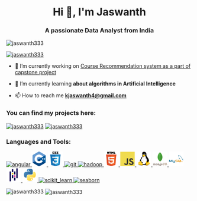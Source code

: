 <h1 align="center">Hi 👋, I'm Jaswanth</h1>
<h3 align="center">A passionate Data Analyst from India</h3>

<p align="left"> <img src="https://komarev.com/ghpvc/?username=jaswanth333&label=Profile%20views&color=0e75b6&style=flat" alt="jaswanth333" /> </p>

<p align="left"> <a href="https://github.com/ryo-ma/github-profile-trophy"><img src="https://github-profile-trophy.vercel.app/?username=jaswanth333" alt="jaswanth333" /></a> </p>

- 🔭 I’m currently working on [Course Recommendation system as a part of capstone project](https://github.com/jaswanth333/daen690_course_recommendation_system)

- 🌱 I’m currently learning **about algorithms in Artificial Intelligence**

- 📫 How to reach me **kjaswanth4@gmail.com**

<h3 align="left">You can find my projects here:</h3>
<p align="left">
<a href="https://kaggle.com/jaswanth333" target="blank"><img align="center" src="https://raw.githubusercontent.com/rahuldkjain/github-profile-readme-generator/master/src/images/icons/Social/kaggle.svg" alt="jaswanth333" height="30" width="40" /></a>
  <a href="https://github.com/jaswanth333?tab=repositories&q=&type=&language=&sort=stargazers" target="blank"><img align="center" src="https://www.google.com/url?sa=i&url=https%3A%2F%2Fwww.svgrepo.com%2Fsvg%2F303615%2Fgithub-icon-1-logo&psig=AOvVaw1G1c8olISGUoyxnrEL8-8W&ust=1675709280678000&source=images&cd=vfe&ved=0CA8QjRxqFwoTCMjjyNaF__wCFQAAAAAdAAAAABAh" alt="jaswanth333" height="30" width="40" /></a>
</p>

<h3 align="left">Languages and Tools:</h3>
<p align="left"> <a href="https://angular.io" target="_blank" rel="noreferrer"> <img src="https://angular.io/assets/images/logos/angular/angular.svg" alt="angular" width="40" height="40"/> </a> <a href="https://www.w3schools.com/cpp/" target="_blank" rel="noreferrer"> <img src="https://raw.githubusercontent.com/devicons/devicon/master/icons/cplusplus/cplusplus-original.svg" alt="cplusplus" width="40" height="40"/> </a> <a href="https://www.w3schools.com/css/" target="_blank" rel="noreferrer"> <img src="https://raw.githubusercontent.com/devicons/devicon/master/icons/css3/css3-original-wordmark.svg" alt="css3" width="40" height="40"/> </a> <a href="https://git-scm.com/" target="_blank" rel="noreferrer"> <img src="https://www.vectorlogo.zone/logos/git-scm/git-scm-icon.svg" alt="git" width="40" height="40"/> </a> <a href="https://hadoop.apache.org/" target="_blank" rel="noreferrer"> <img src="https://www.vectorlogo.zone/logos/apache_hadoop/apache_hadoop-icon.svg" alt="hadoop" width="40" height="40"/> </a> <a href="https://www.w3.org/html/" target="_blank" rel="noreferrer"> <img src="https://raw.githubusercontent.com/devicons/devicon/master/icons/html5/html5-original-wordmark.svg" alt="html5" width="40" height="40"/> </a> <a href="https://developer.mozilla.org/en-US/docs/Web/JavaScript" target="_blank" rel="noreferrer"> <img src="https://raw.githubusercontent.com/devicons/devicon/master/icons/javascript/javascript-original.svg" alt="javascript" width="40" height="40"/> </a> <a href="https://www.linux.org/" target="_blank" rel="noreferrer"> <img src="https://raw.githubusercontent.com/devicons/devicon/master/icons/linux/linux-original.svg" alt="linux" width="40" height="40"/> </a> <a href="https://www.mongodb.com/" target="_blank" rel="noreferrer"> <img src="https://raw.githubusercontent.com/devicons/devicon/master/icons/mongodb/mongodb-original-wordmark.svg" alt="mongodb" width="40" height="40"/> </a> <a href="https://www.mysql.com/" target="_blank" rel="noreferrer"> <img src="https://raw.githubusercontent.com/devicons/devicon/master/icons/mysql/mysql-original-wordmark.svg" alt="mysql" width="40" height="40"/> </a> <a href="https://pandas.pydata.org/" target="_blank" rel="noreferrer"> <img src="https://raw.githubusercontent.com/devicons/devicon/2ae2a900d2f041da66e950e4d48052658d850630/icons/pandas/pandas-original.svg" alt="pandas" width="40" height="40"/> </a> <a href="https://www.python.org" target="_blank" rel="noreferrer"> <img src="https://raw.githubusercontent.com/devicons/devicon/master/icons/python/python-original.svg" alt="python" width="40" height="40"/> </a> <a href="https://scikit-learn.org/" target="_blank" rel="noreferrer"> <img src="https://upload.wikimedia.org/wikipedia/commons/0/05/Scikit_learn_logo_small.svg" alt="scikit_learn" width="40" height="40"/> </a> <a href="https://seaborn.pydata.org/" target="_blank" rel="noreferrer"> <img src="https://seaborn.pydata.org/_images/logo-mark-lightbg.svg" alt="seaborn" width="40" height="40"/> </a> </p>

<p><img align="left" src="https://github-readme-stats.vercel.app/api/top-langs?username=jaswanth333&show_icons=true&locale=en&layout=compact" alt="jaswanth333" /></p>

<p>&nbsp;<img align="center" src="https://github-readme-stats.vercel.app/api?username=jaswanth333&show_icons=true&locale=en" alt="jaswanth333" /></p>
